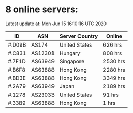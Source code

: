 # 8 online servers:

Latest update at: Mon Jun 15 16:10:16 UTC 2020

| ID | ASN | Server Country | Online |
| -- | --- | -------------- | ------ |
| #.D09B | AS174 | United States | 626 hrs |
| #.C831 | AS12301 | Hungary | 808 hrs |
| #.7F1D | AS63949 | Singapore | 2530 hrs |
| #.B6F8 | AS63888 | Hong Kong | 2280 hrs |
| #.BD3E | AS63888 | Hong Kong | 3349 hrs |
| #.2A79 | AS63949 | Japan | 2189 hrs |
| #.1278 | AS23033 | United States | 91 hrs |
| #.33B9 | AS63888 | Hong Kong | 1 hrs |


